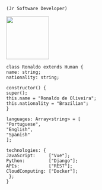     (Jr Software Developer)

   <img src="https://th.bing.com/th/id/R.b003ae30de0e64df0a4c26704c530c27?rik=fyBCA2Ksgh%2bxTA&riu=http%3a%2f%2fwx4.sinaimg.cn%2fmw690%2f007ZtD8wly1g880t4337kg309q07ggv5.gif&ehk=Dq%2fJ5%2fMD%2bjh9zshaXjnPyW%2fzLNnEnP77spOjNokhaXc%3d&risl=&pid=ImgRaw&r=0" width="115" height="115" />


    class Ronaldo extends Human {
    name: string;
    nationality: string;
  
    constructor() {
    super();
    this.name = "Ronaldo de Oliveira";
    this.nationality = "Brazilian";
    }
  
    languages: Array<string> = [
    "Portuguese",
    "English",
    "Spanish"
    ];
  
    technologies: {
    JavaScript:     ["Vue"];
    Python:         ["Django"];
    APIs:           ["REST"];
    CloudComputing: ["Docker"];
     };
    }
